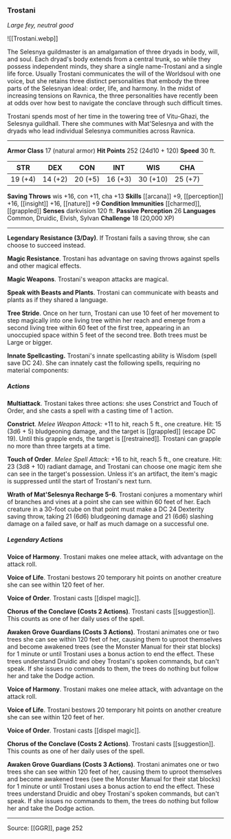 ### Trostani
_Large fey, neutral good_

![[Trostani.webp]]

The Selesnya guildmaster is an amalgamation of three dryads in body, will, and soul. Each dryad's body extends from a central trunk, so while they possess independent minds, they share a single name-Trostani and a single life force. Usually Trostani communicates the will of the Worldsoul with one voice, but she retains three distinct personalities that embody the three parts of the Selesnyan ideal: order, life, and harmony. In the midst of increasing tensions on Ravnica, the three personalities have recently been at odds over how best to navigate the conclave through such difficult times.

Trostani spends most of her time in the towering tree of Vitu-Ghazi, the Selesnya guildhall. There she communes with Mat'Selesnya and with the dryads who lead individual Selesnya communities across Ravnica.






---

**Armor Class** 17 (natural armor)
**Hit Points** 252 (24d10 + 120)
**Speed** 30 ft.

| STR     | DEX     | CON     | INT     | WIS     | CHA     |
|---------|---------|---------|---------|---------|---------|
| 19 (+4) | 14 (+2) | 20 (+5) | 16 (+3) | 30 (+10) | 25 (+7) |

**Saving Throws** wis +16, con +11, cha +13
**Skills** [[arcana]] +9, [[perception]] +16, [[insight]] +16, [[nature]] +9
**Condition Immunities** [[charmed]], [[grappled]]
**Senses** darkvision 120 ft.
**Passive Perception** 26
**Languages** Common, Druidic, Elvish, Sylvan
**Challenge** 18 (20,000 XP)

---

**Legendary Resistance (3/Day)**. If Trostani fails a saving throw, she can choose to succeed instead.

**Magic Resistance**. Trostani has advantage on saving throws against spells and other magical effects.

**Magic Weapons**. Trostani's weapon attacks are magical.

**Speak with Beasts and Plants**. Trostani can communicate with beasts and plants as if they shared a language.

**Tree Stride**. Once on her turn, Trostani can use 10 feet of her movement to step magically into one living tree within her reach and emerge from a second living tree within 60 feet of the first tree, appearing in an unoccupied space within 5 feet of the second tree. Both trees must be Large or bigger.

**Innate Spellcasting.** Trostani's innate spellcasting ability is Wisdom (spell save DC 24). She can innately cast the following spells, requiring no material components:

##### Actions
**Multiattack**. Trostani takes three actions: she uses Constrict and Touch of Order, and she casts a spell with a casting time of 1 action.

**Constrict**. _Melee Weapon Attack:_ +11 to hit, reach 5 ft., one creature. Hit: 15 (3d6 + 5) bludgeoning damage, and the target is [[grappled]] (escape DC 19). Until this grapple ends, the target is [[restrained]]. Trostani can grapple no more than three targets at a time.

**Touch of Order**. _Melee Spell Attack:_ +16 to hit, reach 5 ft., one creature. Hit: 23 (3d8 + 10) radiant damage, and Trostani can choose one magic item she can see in the target's possession. Unless it's an artifact, the item's magic is suppressed until the start of Trostani's next turn.

**Wrath of Mat'Selesnya Recharge 5-6**. Trostani conjures a momentary whirl of branches and vines at a point she can see within 60 feet of her. Each creature in a 30-foot cube on that point must make a DC 24 Dexterity saving throw, taking 21 (6d6) bludgeoning damage and 21 (6d6) slashing damage on a failed save, or half as much damage on a successful one.

##### Legendary Actions
**Voice of Harmony**. Trostani makes one melee attack, with advantage on the attack roll.

**Voice of Life**. Trostani bestows 20 temporary hit points on another creature she can see within 120 feet of her.

**Voice of Order**. Trostani casts [[dispel magic]].

**Chorus of the Conclave (Costs 2 Actions)**. Trostani casts [[suggestion]]. This counts as one of her daily uses of the spell.

**Awaken Grove Guardians (Costs 3 Actions)**. Trostani animates one or two trees she can see within 120 feet of her, causing them to uproot themselves and become awakened trees (see the Monster Manual for their stat blocks) for 1 minute or until Trostani uses a bonus action to end the effect. These trees understand Druidic and obey Trostani's spoken commands, but can't speak. If she issues no commands to them, the trees do nothing but follow her and take the Dodge action.

**Voice of Harmony**. Trostani makes one melee attack, with advantage on the attack roll.

**Voice of Life**. Trostani bestows 20 temporary hit points on another creature she can see within 120 feet of her.

**Voice of Order**. Trostani casts [[dispel magic]].

**Chorus of the Conclave (Costs 2 Actions)**. Trostani casts [[suggestion]]. This counts as one of her daily uses of the spell.

**Awaken Grove Guardians (Costs 3 Actions)**. Trostani animates one or two trees she can see within 120 feet of her, causing them to uproot themselves and become awakened trees (see the Monster Manual for their stat blocks) for 1 minute or until Trostani uses a bonus action to end the effect. These trees understand Druidic and obey Trostani's spoken commands, but can't speak. If she issues no commands to them, the trees do nothing but follow her and take the Dodge action.


---

Source: [[GGR]], page 252